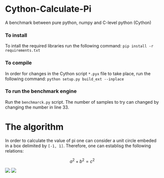 # Cython-Calculate-Pi

A benchmark between pure python, numpy and C-level python (Cython)


### To install

To intall the required libraries run the following command: `pip install -r requirements.txt`

### To compile 

In order for changes in the Cython script `*.pyx` file to take place, run the following command: `python setup.py build_ext --inplace`

### To run the benchmark engine

Run the `benchmarck.py` script. The number of samples to try can changed by changing the number in line 33.

# The algorithm

In order to calculate the value of pi one can consider a unit circle embeded in a box delimited by `[-1, 1]`. Therefore, one can establisg the following relations:

```math
a^2+b^2=c^2
```

<img src="https://render.githubusercontent.com/render/math?math=e^{i \pi} = -1">
<img src="https://render.githubusercontent.com/render/math?math=\Large e^{i \pi} = -1">
